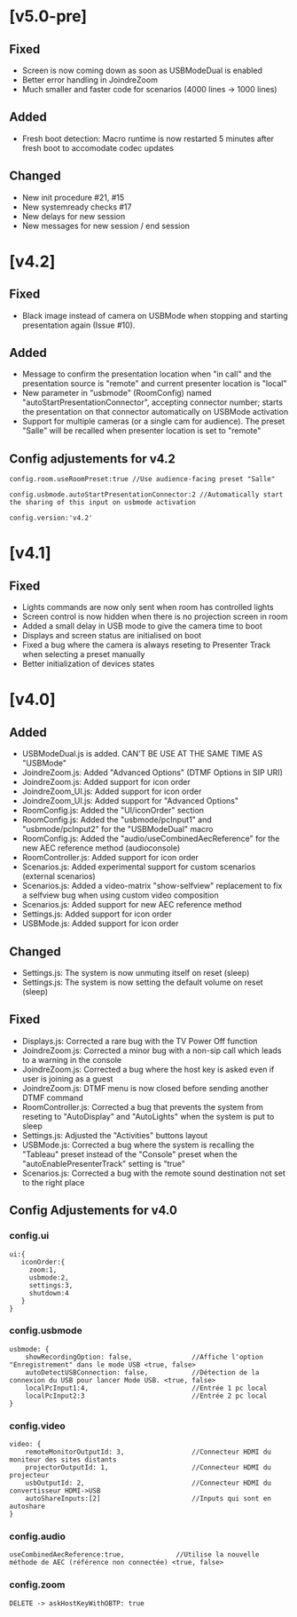 # [v5.0-pre]
## Fixed
- Screen is now coming down as soon as USBModeDual is enabled
- Better error handling in JoindreZoom
- Much smaller and faster code for scenarios (4000 lines -> 1000 lines)

## Added
- Fresh boot detection: Macro runtime is now restarted 5 minutes after fresh boot to accomodate codec updates

## Changed
- New init procedure #21, #15
- New systemready checks #17
- New delays for new session
- New messages for new session / end session


# [v4.2]
## Fixed
- Black image instead of camera on USBMode when stopping and starting presentation again (Issue #10).
## Added
- Message to confirm the presentation location when "in call" and the presentation source is "remote" and current presenter location is "local"
- New parameter in "usbmode" (RoomConfig) named "autoStartPresentationConnector", accepting connector number; starts the presentation on that connector automatically on USBMode activation
- Support for multiple cameras (or a single cam for audience). The preset "Salle" will be recalled when presenter location is set to "remote"
## Config adjustements for v4.2
```JS
config.room.useRoomPreset:true //Use audience-facing preset "Salle"
```
```JS
config.usbmode.autoStartPresentationConnector:2 //Automatically start the sharing of this input on usbmode activation
```
```JS
config.version:'v4.2'
```

# [v4.1]
## Fixed
- Lights commands are now only sent when room has controlled lights
- Screen control is now hidden when there is no projection screen in room
- Added a small delay in USB mode to give the camera time to boot
- Displays and screen status are initialised on boot
- Fixed a bug where the camera is always reseting to Presenter Track when selecting a preset manually
- Better initialization of devices states

# [v4.0]
## Added
- USBModeDual.js is added. CAN'T BE USE AT THE SAME TIME AS "USBMode"
- JoindreZoom.js: Added "Advanced Options" (DTMF Options in SIP URI)
- JoindreZoom.js: Added support for icon order
- JoindreZoom_UI.js: Added support for icon order
- JoindreZoom_UI.js: Added support for "Advanced Options"
- RoomConfig.js: Added the "UI/iconOrder" section
- RoomConfig.js: Added the "usbmode/pcInput1" and "usbmode/pcInput2" for the "USBModeDual" macro
- RoomConfig.js: Added the "audio/useCombinedAecReference" for the new AEC reference method (audioconsole)
- RoomController.js: Added support for icon order
- Scenarios.js: Added experimental support for custom scenarios (external scenarios)
- Scenarios.js: Added a video-matrix "show-selfview" replacement to fix a selfview bug when using custom video composition
- Scenarios.js: Added support for new AEC reference method
- Settings.js: Added support for icon order
- USBMode.js: Added support for icon order

## Changed
- Settings.js: The system is now unmuting itself on reset (sleep)
- Settings.js: The system is now setting the default volume on reset (sleep)

## Fixed
- Displays.js: Corrected a rare bug with the TV Power Off function
- JoindreZoom.js: Corrected a minor bug with a non-sip call which leads to a warning in the console
- JoindreZoom.js: Corrected a bug where the host key is asked even if user is joining as a guest
- JoindreZoom.js: DTMF menu is now closed before sending another DTMF command
- RoomController.js: Corrected a bug that prevents the system from reseting to "AutoDisplay" and "AutoLights" when the system is put to sleep
- Settings.js: Adjusted the "Activities" buttons layout
- USBMode.js: Corrected a bug where the system is recalling the "Tableau" preset instead of the "Console" preset when the "autoEnablePresenterTrack" setting is "true"
- Scenarios.js: Corrected a bug with the remote sound destination not set to the right place


## Config Adjustements for v4.0
### config.ui
```
ui:{
   iconOrder:{
     zoom:1,
     usbmode:2,
     settings:3,
     shutdown:4
   }
}
```

### config.usbmode
```
usbmode: {
    showRecordingOption: false,               //Affiche l'option "Enregistrement" dans le mode USB <true, false>
    autoDetectUSBConnection: false,           //Détection de la connexion du USB pour lancer Mode USB. <true, false>
    localPcInput1:4,                          //Entrée 1 pc local
    localPcInput2:3                           //Entrée 2 pc local
}
```

### config.video
```
video: {
    remoteMonitorOutputId: 3,                 //Connecteur HDMI du moniteur des sites distants
    projectorOutputId: 1,                     //Connecteur HDMI du projecteur
    usbOutputId: 2,                           //Connecteur HDMI du convertisseur HDMI->USB
    autoShareInputs:[2]                       //Inputs qui sont en autoshare
}
```
### config.audio
```
useCombinedAecReference:true,             //Utilise la nouvelle méthode de AEC (référence non connectée) <true, false>
```

### config.zoom
```
DELETE -> askHostKeyWithOBTP: true
```
